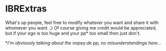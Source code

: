 # IBRExtras
What's up people, feel free to modify whatever you want and share it with whomever you want. ;)
Of course giving me credit would be appreciated, but if your ego is too huge and your pp* too small then just don't.

**I'm obviously talking about the nopey.de pp, no misunderstandings here...*

